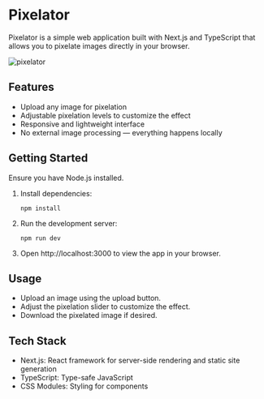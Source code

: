 # Pixelator

Pixelator is a simple web application built with Next.js and TypeScript that allows you to pixelate images directly in your browser.

![pixelator](https://github.com/user-attachments/assets/350b05d9-7707-43e1-b92e-6f128fdefad3)

## Features

-   Upload any image for pixelation
-   Adjustable pixelation levels to customize the effect
-   Responsive and lightweight interface
-   No external image processing — everything happens locally

## Getting Started

Ensure you have Node.js installed.

1. Install dependencies:

    `npm install`

2. Run the development server:

    `npm run dev`

3. Open http://localhost:3000 to view the app in your browser.

## Usage

-   Upload an image using the upload button.
-   Adjust the pixelation slider to customize the effect.
-   Download the pixelated image if desired.

## Tech Stack

-   Next.js: React framework for server-side rendering and static site generation
-   TypeScript: Type-safe JavaScript
-   CSS Modules: Styling for components
